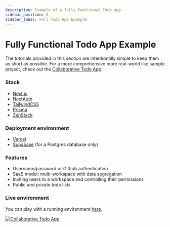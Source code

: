 ```yaml
---
description: Example of a fully functional Todo app.
sidebar_position: 8
sidebar_label: Full Todo App Example
---
```


# Fully Functional Todo App Example

The tutorials provided in this section are intentionally simple to keep them as short as possible. For a more comprehensive more real-world like sample project, check out the [Collaborative Todo App](https://github.com/zenstackhq/zenstack/tree/main/samples/todo).

### Stack

-   [Next.js](https://nextjs.org/)
-   [NextAuth](https://next-auth.js.org/)
-   [TailwindCSS](https://tailwindcss.com/)
-   [Prisma](https://prisma.io)
-   [ZenStack](https://zenstack.dev)

### Deployment environment

-   [Vercel](https://vercel.com)
-   [Supabase](https://supabase.com) (for a Postgres database only)

### Features

-   Username/password or Github authentication
-   SaaS model: multi-workspace with data segregation
-   Inviting users to a workspace and controlling their permissions
-   Public and private todo lists

### Live environment

You can play with a running environment [here](https://zenstack-todo.vercel.app/).

[![Collaborative Todo App](/img/collaborative-todo.png)](https://zenstack-todo.vercel.app/)
